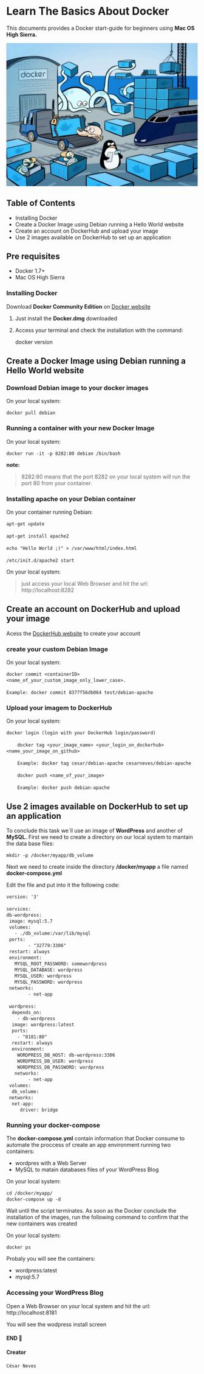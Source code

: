 # Learn The Basics About Docker

This documents provides a Docker start-guide for beginners using __Mac OS High Sierra.__


![DockerLogo](/images/dockerLogo.png)


## Table of Contents

* Installing Docker
* Create a Docker Image using Debian running a Hello World website
* Create an account on DockerHub and upload your image
* Use 2 images available on DockerHub to set up an application

## Pre requisites

* Docker 1.7+ 
* Mac OS High Sierra 



### Installing Docker

Download __Docker Community Edition__ on [Docker website](https://www.docker.com/community-edition)
1. Just install the __Docker.dmg__ downloaded
2. Access your terminal and check the installation with the command: 

    docker version

## Create a Docker Image using Debian running a Hello World website

### Download Debian image to your docker images

On your local system:

    docker pull debian

### Running a container with your new Docker Image

On your local system:

    docker run -it -p 8282:80 debian /bin/bash

__note:__

>  8282:80 means that the port 8282 on your local system will run the port 80 from your  container.

### Installing apache on your Debian container

On your container running Debian:

    apt-get update

	apt-get install apache2

	echo "Hello World ;)" > /var/www/html/index.html

	/etc/init.d/apache2 start

On your local system:

> just access your local Web Browser and hit the url: http://localhost:8282


## Create an account on DockerHub and upload your image

Acess the [DockerHub website](https://hub.docker.com) to create your account


### create your custom Debian Image

On your local system:

    docker commit <containerID> <name_of_your_custom_image_only_lower_case>.

	Example: docker commit 8377f56db064 test/debian-apache


### Upload your imagem to DockerHub

On your local system:

    docker login (login with your DockerHub login/password)

		docker tag <your_image_name> <your_login_on_dockerhub> <name_your_image_on_github>

		Example: docker tag cesar/debian-apache cesarneves/debian-apache

		docker push <name_of_your_image>

		Example: docker push debian-apache


## Use 2 images available on DockerHub to set up an application

To conclude this task we`ll use an image of __WordPress__ and another of __MySQL.__ 
First we need to create a directory on our local system to mantain the data base files:

    mkdir -p /docker/myapp/db_volume

Next we need to create inside the directory __/docker/myapp__ a file named __docker-compose.yml__

Edit the file and put into it the following code:


    version: '3'

    services:
    db-wordpress:
     image: mysql:5.7
     volumes:
       - ./db_volume:/var/lib/mysql
     ports:
            - "32779:3306"
     restart: always
     environment:
       MYSQL_ROOT_PASSWORD: somewordpress
       MYSQL_DATABASE: wordpress
       MYSQL_USER: wordpress
       MYSQL_PASSWORD: wordpress
     networks:
            - net-app

     wordpress:
      depends_on:
        - db-wordpress
      image: wordpress:latest
      ports:
        - "8181:80"
      restart: always
      environment:
        WORDPRESS_DB_HOST: db-wordpress:3306
        WORDPRESS_DB_USER: wordpress
        WORDPRESS_DB_PASSWORD: wordpress
       networks:
            - net-app
     volumes:
      db_volume:
     networks:
      net-app:
         driver: bridge



### Running your docker-compose

The __docker-compose.yml__ contain information that Docker consume to automate the proccess of create an app environment running two containers: 

* wordpres with a Web Server
* MySQL to matain databases files of your WordPress Blog

On your local system:

    cd /docker/myapp/
    docker-compose up -d



Wait until the script terminates. As soon as the Docker conclude the installation of the images, run the following command to confirm that the new containers was created 


On your local system:

    docker ps


Probaly you will see the containers:

* wordpress:latest
* mysql:5.7


### Accessing your WordPress Blog

Open a Web Browser on your local system and hit the url: http://localhost:8181

You will see the wodpress install screen



#### END :metal:




#### Creator

	César Neves

